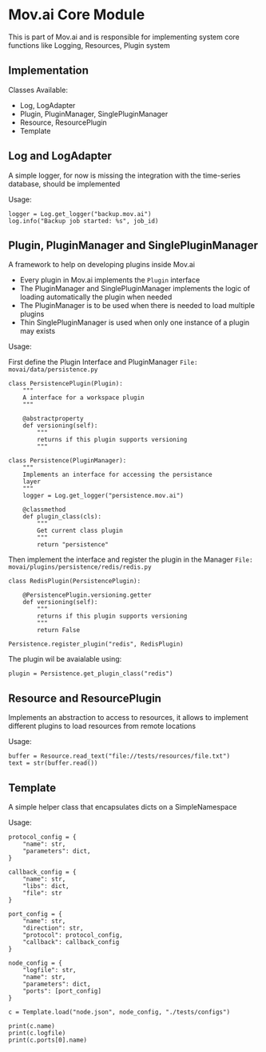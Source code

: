 # Mov.ai Core Module

This is part of Mov.ai and is responsible for implementing system core functions like Logging, Resources, Plugin system

## Implementation

Classes Available:
- Log, LogAdapter
- Plugin, PluginManager, SinglePluginManager
- Resource, ResourcePlugin
- Template

## Log and LogAdapter

A simple logger, for now is missing the integration with the time-series database, should be implemented

Usage:

```
logger = Log.get_logger("backup.mov.ai")
log.info("Backup job started: %s", job_id)
```

## Plugin, PluginManager and SinglePluginManager

A framework to help on developing plugins inside Mov.ai
- Every plugin in Mov.ai implements the ```Plugin``` interface
- The PluginManager and SinglePluginManager implements the logic of loading automatically the plugin when needed
- The PluginManager is to be used when there is needed to load multiple plugins
- Thin SinglePluginManager is used when only one instance of a plugin may exists

Usage:

First define the Plugin Interface and PluginManager
```File: movai/data/persistence.py```
```
class PersistencePlugin(Plugin):
    """
    A interface for a workspace plugin
    """

    @abstractproperty
    def versioning(self):
        """
        returns if this plugin supports versioning
        """

class Persistence(PluginManager):
    """
    Implements an interface for accessing the persistance
    layer
    """
    logger = Log.get_logger("persistence.mov.ai")

    @classmethod
    def plugin_class(cls):
        """
        Get current class plugin
        """
        return "persistence"
```

Then implement the interface and register the plugin in the Manager
```File: movai/plugins/persistence/redis/redis.py```
```
class RedisPlugin(PersistencePlugin):

    @PersistencePlugin.versioning.getter
    def versioning(self):
        """
        returns if this plugin supports versioning
        """
        return False

Persistence.register_plugin("redis", RedisPlugin)
```

The plugin wil be avaialable using:
```
plugin = Persistence.get_plugin_class("redis")
```

## Resource and ResourcePlugin

Implements an abstraction to access to resources, it allows to implement different plugins to load resources from remote locations  

Usage:
```
buffer = Resource.read_text("file://tests/resources/file.txt")
text = str(buffer.read())
```

## Template

A simple helper class that encapsulates dicts on a SimpleNamespace

Usage:
```
protocol_config = {
    "name": str,
    "parameters": dict,
}

callback_config = {
    "name": str,
    "libs": dict,
    "file": str
}

port_config = {
    "name": str,
    "direction": str,
    "protocol": protocol_config,
    "callback": callback_config
}

node_config = {
    "logfile": str,
    "name": str,
    "parameters": dict,
    "ports": [port_config]
}

c = Template.load("node.json", node_config, "./tests/configs")

print(c.name)
print(c.logfile)
print(c.ports[0].name)
```
